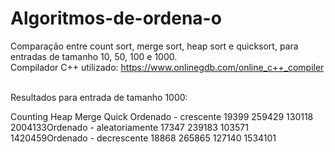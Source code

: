 # Algoritmos-de-ordena-o
Comparação entre count sort, merge sort, heap sort e quicksort, para entradas de tamanho 10, 50, 100 e 1000. <br>
Compilador C++ utilizado: https://www.onlinegdb.com/online_c++_compiler <br><br>

Resultados para entrada de tamanho 1000:<br>
<table>
<tr>                          Counting	Heap  	  Merge 	  Quick </tr>
<tr>Ordenado - crescente        19399   259429	  130118  	2004133</tr>
<tr>Ordenado - aleatoriamente	  17347	  239183   	103571   	1420459</tr>
<tr>Ordenado - decrescente    	18868 	265865  	127140  	1534101</tr>
</table>

